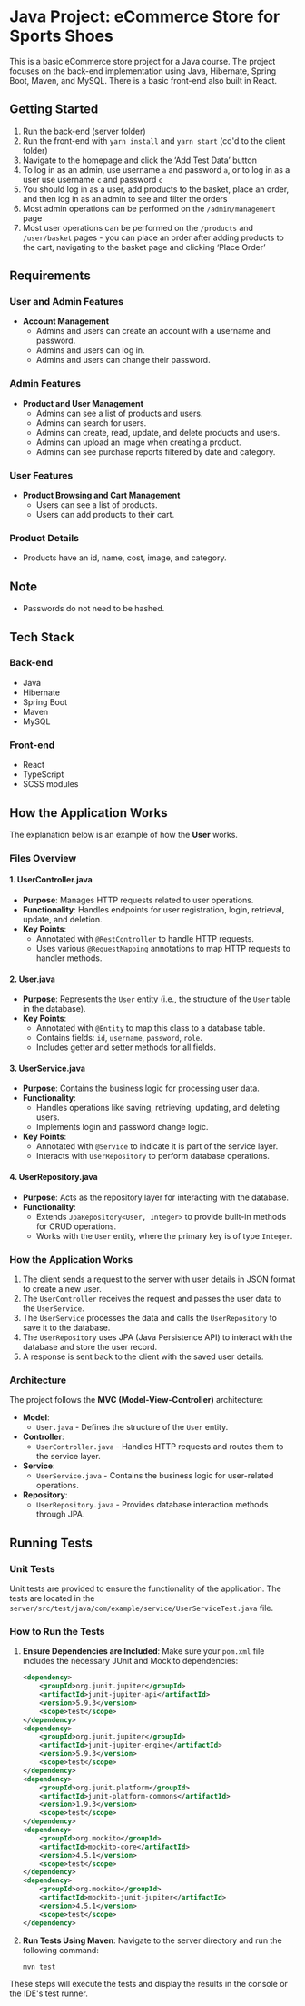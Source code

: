 # Java Project: eCommerce Store for Sports Shoes

This is a basic eCommerce store project for a Java course. The project focuses on the back-end implementation using Java, Hibernate, Spring Boot, Maven, and MySQL. There is a basic front-end also built in React.

## Getting Started

1. Run the back-end (server folder)
2. Run the front-end with `yarn install` and `yarn start` (cd'd to the client folder)
3. Navigate to the homepage and click the ‘Add Test Data’ button
4. To log in as an admin, use username `a` and password `a`, or to log in as a user use username `c` and password `c`
5. You should log in as a user, add products to the basket, place an order, and then log in as an admin to see and filter the orders
6. Most admin operations can be performed on the `/admin/management` page
7. Most user operations can be performed on the `/products` and `/user/basket` pages - you can place an order after adding products to the cart, navigating to the basket page and clicking ‘Place Order’

## Requirements

### User and Admin Features
- **Account Management**
  - Admins and users can create an account with a username and password.
  - Admins and users can log in.
  - Admins and users can change their password.

### Admin Features
- **Product and User Management**
  - Admins can see a list of products and users.
  - Admins can search for users.
  - Admins can create, read, update, and delete products and users.
  - Admins can upload an image when creating a product.
  - Admins can see purchase reports filtered by date and category.

### User Features
- **Product Browsing and Cart Management**
  - Users can see a list of products.
  - Users can add products to their cart.

### Product Details
- Products have an id, name, cost, image, and category.

## Note
- Passwords do not need to be hashed.

## Tech Stack
### Back-end
- Java
- Hibernate
- Spring Boot
- Maven
- MySQL
### Front-end
- React
- TypeScript
- SCSS modules

## How the Application Works
The explanation below is an example of how the **User** works.

### Files Overview

#### 1. **UserController.java**
- **Purpose**: Manages HTTP requests related to user operations.
- **Functionality**: Handles endpoints for user registration, login, retrieval, update, and deletion.
- **Key Points**:
    - Annotated with `@RestController` to handle HTTP requests.
    - Uses various `@RequestMapping` annotations to map HTTP requests to handler methods.

#### 2. **User.java**
- **Purpose**: Represents the `User` entity (i.e., the structure of the `User` table in the database).
- **Key Points**:
    - Annotated with `@Entity` to map this class to a database table.
    - Contains fields: `id`, `username`, `password`, `role`.
    - Includes getter and setter methods for all fields.

#### 3. **UserService.java**
- **Purpose**: Contains the business logic for processing user data.
- **Functionality**:
    - Handles operations like saving, retrieving, updating, and deleting users.
    - Implements login and password change logic.
- **Key Points**:
    - Annotated with `@Service` to indicate it is part of the service layer.
    - Interacts with `UserRepository` to perform database operations.

#### 4. **UserRepository.java**
- **Purpose**: Acts as the repository layer for interacting with the database.
- **Functionality**:
    - Extends `JpaRepository<User, Integer>` to provide built-in methods for CRUD operations.
    - Works with the `User` entity, where the primary key is of type `Integer`.

### How the Application Works
1. The client sends a request to the server with user details in JSON format to create a new user.
2. The `UserController` receives the request and passes the user data to the `UserService`.
3. The `UserService` processes the data and calls the `UserRepository` to save it to the database.
4. The `UserRepository` uses JPA (Java Persistence API) to interact with the database and store the user record.
5. A response is sent back to the client with the saved user details.

### Architecture
The project follows the **MVC (Model-View-Controller)** architecture:
- **Model**:
    - `User.java` - Defines the structure of the `User` entity.
- **Controller**:
    - `UserController.java` - Handles HTTP requests and routes them to the service layer.
- **Service**:
    - `UserService.java` - Contains the business logic for user-related operations.
- **Repository**:
    - `UserRepository.java` - Provides database interaction methods through JPA.

## Running Tests

### Unit Tests
Unit tests are provided to ensure the functionality of the application. The tests are located in the `server/src/test/java/com/example/service/UserServiceTest.java` file.

### How to Run the Tests

1. **Ensure Dependencies are Included**: Make sure your `pom.xml` file includes the necessary JUnit and Mockito dependencies:
    ```xml
    <dependency>
        <groupId>org.junit.jupiter</groupId>
        <artifactId>junit-jupiter-api</artifactId>
        <version>5.9.3</version>
        <scope>test</scope>
    </dependency>
    <dependency>
        <groupId>org.junit.jupiter</groupId>
        <artifactId>junit-jupiter-engine</artifactId>
        <version>5.9.3</version>
        <scope>test</scope>
    </dependency>
    <dependency>
        <groupId>org.junit.platform</groupId>
        <artifactId>junit-platform-commons</artifactId>
        <version>1.9.3</version>
        <scope>test</scope>
    </dependency>
    <dependency>
        <groupId>org.mockito</groupId>
        <artifactId>mockito-core</artifactId>
        <version>4.5.1</version>
        <scope>test</scope>
    </dependency>
    <dependency>
        <groupId>org.mockito</groupId>
        <artifactId>mockito-junit-jupiter</artifactId>
        <version>4.5.1</version>
        <scope>test</scope>
    </dependency>
    ```

2. **Run Tests Using Maven**: Navigate to the server directory and run the following command:
    ```sh
    mvn test
    ```

These steps will execute the tests and display the results in the console or the IDE's test runner.
